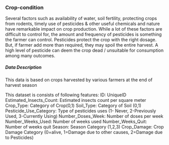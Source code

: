 ### Crop-condition
Several factors such as availability of water, soil fertility, protecting crops from rodents, timely use of pesticides & other useful chemicals and nature have remarkable 
impact on crop production. While a lot of these factors are difficult to control for, the amount and frequency of pesticides is something the farmer can control.
Pesticides protect the crop with the right dosage. But, if farmer add more than required, they may spoil the entire harvest. 
A high level of pesticide can deem the crop dead / unsuitable for consumption among many outcomes. 

##### Data Description
This data is based on crops harvested by various farmers at the end of harvest season

This dataset is consists of following features: 
ID:	UniqueID
Estimated_Insects_Count: Estimated insects count per square meter
Crop_Type:	Category of Crop(0,1)
Soil_Type:	Category of Soil (0,1)
Pesticide_Use_Category:	Type of pesticides uses (1- Never, 2-Previously Used, 3-Currently Using)
Number_Doses_Week:	Number of doses per week
Number_Weeks_Used:	Number of weeks used
Number_Weeks_Quit:	Number of weeks quit
Season:	Season Category (1,2,3)
Crop_Damage:	Crop Damage Category (0=alive, 1=Damage due to other causes, 2=Damage due to Pesticides)

